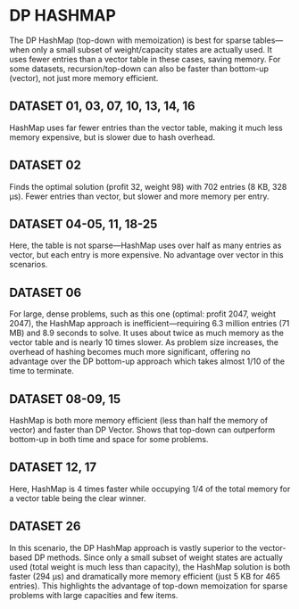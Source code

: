 # DP HASHMAP

The DP HashMap (top-down with memoization) is best for sparse tables—when only a small subset of weight/capacity states are actually used. It uses fewer entries than a vector table in these cases, saving memory. For some datasets, recursion/top-down can also be faster than bottom-up (vector), not just more memory efficient.

## DATASET 01, 03, 07, 10, 13, 14, 16

HashMap uses far fewer entries than the vector table, making it much less memory expensive, but is slower due to hash overhead.

## DATASET 02

Finds the optimal solution (profit 32, weight 98) with 702 entries (8 KB, 328 μs). Fewer entries than vector, but slower and more memory per entry.

## DATASET 04-05, 11, 18-25

Here, the table is not sparse—HashMap uses over half as many entries as vector, but each entry is more expensive. No advantage over vector in this scenarios.

## DATASET 06

For large, dense problems, such as this one (optimal: profit 2047, weight 2047), the HashMap approach is inefficient—requiring 6.3 million entries (71 MB) and 8.9 seconds to solve. It uses about twice as much memory as the vector table and is nearly 10 times slower. As problem size increases, the overhead of hashing becomes much more significant, offering no advantage over the DP bottom-up approach which takes almost 1/10 of the time to terminate.

## DATASET 08-09, 15

HashMap is both more memory efficient (less than half the memory of vector) and faster than DP Vector. Shows that top-down can outperform bottom-up in both time and space for some problems.

## DATASET 12, 17
Here, HashMap is 4 times faster while occupying 1/4 of the total memory for a vector table being the clear winner.

## DATASET 26

In this scenario, the DP HashMap approach is vastly superior to the vector-based DP methods. Since only a small subset of weight states are actually used (total weight is much less than capacity), the HashMap solution is both faster (294 μs) and dramatically more memory efficient (just 5 KB for 465 entries). This highlights the advantage of top-down memoization for sparse problems with large capacities and few items.
